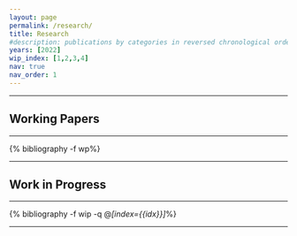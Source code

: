 ```yaml
---
layout: page
permalink: /research/
title: Research
#description: publications by categories in reversed chronological order. generated by jekyll-scholar.
years: [2022]
wip_index: [1,2,3,4]
nav: true
nav_order: 1
---
```


---
## Working Papers
--- 

<!-- _pages/publications.md -->
<div class="publications">

{% bibliography -f wp%}

</div>


---
## Work in Progress
---

<!-- _pages/publications.md -->
<div class="publications">

  {% bibliography -f wip -q @*[index={{idx}}]*%}

</div>

---